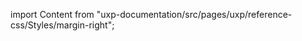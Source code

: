 
import Content from "uxp-documentation/src/pages/uxp/reference-css/Styles/margin-right";

<Content query="product=photoshop"/>
